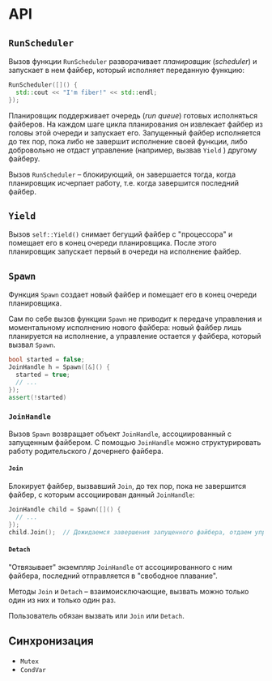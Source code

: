 # API

## `RunScheduler`

Вызов функции `RunScheduler` разворачивает _планировщик_ (_scheduler_) и запускает в нем файбер, который исполняет переданную функцию:


```cpp
RunScheduler([]() {
  std::cout << "I'm fiber!" << std::endl;
});
```

Планировщик поддерживает очередь (_run queue_) готовых исполняться файберов.
На каждом шаге цикла планирования он извлекает файбер из головы этой очереди и запускает его. Запущенный файбер исполняется до тех пор, пока либо не завершит исполнение своей функции, либо добровольно не отдаст управление (например, вызвав `Yield` ) другому файберу.

Вызов `RunScheduler` – блокирующий, он завершается тогда, когда планировщик исчерпает работу, т.е. когда завершится последний файбер.

## `Yield`

Вызов `self::Yield()` снимает бегущий файбер с "процессора" и помещает его в конец очереди планировщика. После этого планировщик запускает первый в очереди на исполнение файбер.

## `Spawn`

Функция `Spawn` создает новый файбер и помещает его в конец очереди планировщика.

Сам по себе вызов функции `Spawn` не приводит к передаче управления и моментальному исполнению нового файбера: новый файбер лишь планируется на исполнение, а управление остается у файбера, который вызвал `Spawn`.

```cpp
bool started = false;
JoinHandle h = Spawn([&]() {
  started = true;
  // ...
});
assert(!started)
```

### `JoinHandle`

Вызов `Spawn` возвращает объект `JoinHandle`, ассоциированный с запущенным файбером.
С помощью `JoinHandle` можно структурировать работу родительского / дочернего файбера.

#### `Join`

Блокирует файбер, вызвавший `Join`, до тех пор, пока не завершится файбер, с которым ассоциирован данный `JoinHandle`:

```cpp
JoinHandle child = Spawn([]() {
  // ...
});
child.Join();  // Дожидаемся завершения запущенного файбера, отдаем управление
```

#### `Detach`

"Отвязывает" экземпляр `JoinHandle` от ассоциированного с ним файбера, последний отправляется в "свободное плавание".

Методы `Join` и `Detach` – взаимоисключающие, вызвать можно только один из них и только один раз.

Пользователь обязан вызвать или `Join` или `Detach`.

## Синхронизация

- `Mutex`
- `CondVar`